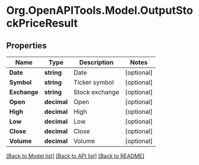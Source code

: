 # Org.OpenAPITools.Model.OutputStockPriceResult
## Properties

Name | Type | Description | Notes
------------ | ------------- | ------------- | -------------
**Date** | **string** | Date | [optional] 
**Symbol** | **string** | Ticker symbol | [optional] 
**Exchange** | **string** | Stock exchange | [optional] 
**Open** | **decimal** | Open | [optional] 
**High** | **decimal** | High | [optional] 
**Low** | **decimal** | Low | [optional] 
**Close** | **decimal** | Close | [optional] 
**Volume** | **decimal** | Volume | [optional] 

[[Back to Model list]](../README.md#documentation-for-models) [[Back to API list]](../README.md#documentation-for-api-endpoints) [[Back to README]](../README.md)

